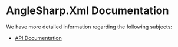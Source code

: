 # AngleSharp.Xml Documentation

We have more detailed information regarding the following subjects:

- [API Documentation](tutorials/01-API.md)
